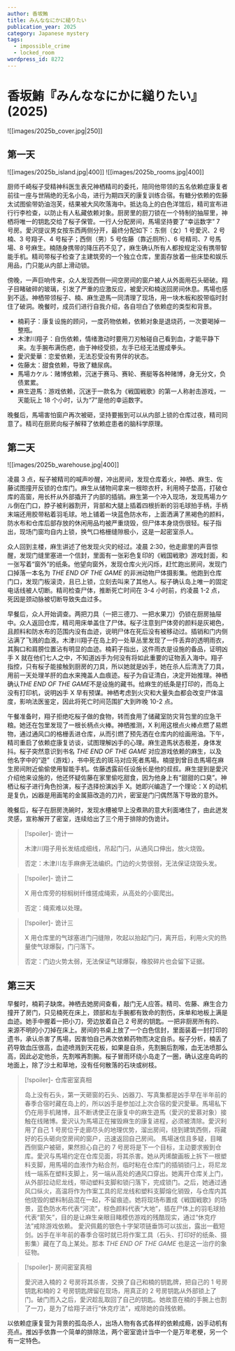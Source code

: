 ```yaml
---
author: 香坂鮪
title: みんななにかに縋りたい
publication_year: 2025
category: Japanese mystery
tags:
  - impossible_crime
  - locked_room
wordpress_id: 8272
---
```


# 香坂鮪『みんななにかに縋りたい』(2025)

![[images/2025b_cover.jpg|250]]

## 第一天

![[images/2025b_island.jpg|400]]
![[images/2025b_rooms.jpg|400]]

厨师千崎桜子受精神科医生表兄神栖精司的委托，陪同他带领的五名依赖症康复者前往一座与世隔绝的无名小岛，进行为期四天的康复训练合宿。有糖分依赖的佐藤太试图偷带奶油泡芙，结果被大风吹落海中。抵达岛上的白色洋馆后，精司宣布进行行李检查，以防止有人私藏依赖对象。厨房里的厨刀锁在一个特制的抽屉里，神栖将唯一的钥匙交给了桜子保管。一行人分配房间，馬場坚持要了“幸运数字” 7 号房。愛沢提议男女按东西两侧分开，最终分配如下：东侧（女）1 号愛沢、2 号楠、3 号翔子、4 号桜子；西侧（男）5 号佐藤（靠近厕所）、6 号精司、7 号馬場、8 号麻生。楠随身携带的降压药不见了，麻生确认所有人都按规定没有携带智能手机。精司带桜子检查了主建筑旁的一个独立仓库，里面存放着一些床垫和娱乐用品，门只能从内部上滑动锁。

傍晚，一声巨响传来，众人发现西侧一间空房间的窗户被人从外面用石头砸破。翔子目睹破碎的玻璃，引发了严重的应激反应，被愛沢和楠送回房间休息。馬場也感到不适。神栖带领桜子、楠、麻生遊馬一同清理了现场，用一块木板和胶带临时封住了破洞。晚餐时，成员们进行自我介绍，各自坦白了依赖症的类型和背景。
- 楠莉子：康复设施的顾问，一度药物依赖，依赖对象是退烧药，一次要喝掉一整瓶。
- 木津川翔子：自伤依赖，情绪激动时要用刀刃触碰自己看到血，才能平静下来。左手腕布满伤疤，由于神经受损，左手已经无法握成拳头。
- 愛沢愛華：恋爱依赖，无法忍受没有男伴的状态。
- 佐藤太：甜食依赖，导致了糖尿病。
- 馬場カケル：赌博依赖，沉迷于赛马、赛轮、赛艇等各种赌博，身无分文，负债累累。
- 麻生遊馬：游戏依赖，沉迷于一款名为《戦国戦歌》的第一人称射击游戏，一天能玩上 18 个小时，认为“7”是他的幸运数字。

晚餐后，馬場害怕窗户再次被砸，坚持要搬到可以从内部上锁的仓库过夜，精司同意了。精司在厨房向桜子解释了依赖症患者的脑科学原理。

## 第二天

![[images/2025b_warehouse.jpg|400]]

凌晨 3 点，桜子被精司的喊声吵醒，冲出房间，发现仓库着火，神栖、麻生、佐藤试图撞开反锁的仓库门。麻生从储物间拿来一根晾衣杆，利用椅子垫高，打破仓库的高窗，用长杆从外部撬开了内部的插销。麻生第一个冲入现场，发现馬場カケル倒在门口，脖子被利器割开，背部和大腿上插着四根折断的羽毛球拍手柄，手柄末端还用胶带粘着羽毛球。地上铺着一块蓝色防水布，上面洒满了黑褐色的颜料，防水布和仓库后部存放的休闲用品均被严重烧毁，但尸体本身烧伤很轻。桜子指出，现场门窗均自内上锁，换气口格栅缝隙极小，这是一起密室杀人。

众人回到主楼，麻生讲述了他发现火灾的经过。凌晨 2:30，他走廊里的声音惊醒，发现门缝里塞进一个信封，里面有一张彩色复印的《戦国戦歌》游戏封面，和一张写着“窗外”的纸条。他望向窗外，发现仓库火光闪烁，赶忙跑出房间，发现门口掉落一本名为 <i>THE END OF THE GAME</i> 的非洲动物尸体摄影集。他跑到仓库门口，发现门板滚烫，且已上锁，立刻去叫来了其他人。桜子确认岛上唯一的固定电话线被人切断。精司检查尸体，推断死亡时间在 3-4 小时前，约凌晨 1-2 点，死因是颈动脉被切断导致失血过多。

早餐后，众人开始调查。两把刀具（一把三德刀、一把水果刀）仍锁在厨房抽屉中。众人返回仓库，精司用床单盖住了尸体。桜子注意到尸体旁的颜料是灰褐色，且颜料和防水布的范围内没有血迹，说明尸体在死后没有被移动过。插销和门内侧沾满了飞溅的血液。木津川翔子在岛上的一处草丛里发现了一件丢弃的透明雨衣，其胸口和肩膀位置沾有明显的血迹。楠莉子指出，这件雨衣是设施的备品，证明凶手 X 就在他们七人之中，不知道凶手为何没有将如此重要的证物丢入海中。翔子指控，只有桜子能接触到厨房的刀具，所以她就是凶手，她在杀人后清洗了刀具，用前一天处理羊肝的血水来掩盖人血痕迹。桜子为自证清白，决定开始推理。神栖确认<i>THE END OF THE GAME</i>不是设施的藏书。给麻生的纸条是打印的，而岛上没有打印机，说明凶手 X 早有预谋。神栖考虑到火灾和大量失血都会改变尸体温度，影响法医鉴定，因此将死亡时间范围扩大到昨晚 10-2 点。

午餐准备时，翔子拒绝吃桜子做的食物，转而食用了储藏室防灾背包里的应急干粮。她还在包里发现了一根长柄点火棒。神栖推测，X 利用这根点火棒点燃了易燃物，通过通风口的格栅丢进仓库，从而引燃了预先洒在仓库内的绘画用油。下午，精司重启了依赖症康复访谈，试图理解凶手的心理。麻生遊馬状态极差，身体发抖。桜子突然意识到书名 <i>THE END OF THE GAME</i> 对应游戏依赖的麻生，以及他名字中的“遊”（游戏），书中死去的斑马对应死者馬場。楠提到曾目击馬場在麻生房间附近偷偷使用智能手机。佐藤透露前任设施长是他的叔叔。麻生提到是愛沢介绍他来设施的，他还怀疑佐藤在家里偷吃甜食，因为他身上有“甜甜的口臭”。神栖让桜子进行角色扮演，桜子选择扮演凶手 X。她即兴编造了一个理论：X 的动机是复仇，凶器是用画笔的金属箍改造的刀片，密室是门闩偶然落下导致的意外。

晚餐后，桜子在厨房洗碗时，发现水槽被早上没煮熟的意大利面堵住了，由此迸发灵感，宣称解开了密室，连续给出了三个用于排除的伪诡计。

> [!spoiler]- 诡计一
> 
> 木津川翔子用长发结成细线，吊起门闩，从通风口伸出，放火烧毁。
> 
> 否定：木津川左手麻痹无法编织。门边的火势很弱，无法保证烧毁头发。

> [!spoiler]- 诡计二
> 
> X 用仓库旁的棕榈树纤维搓成绳索，从高处的小窗爬出。
> 
> 否定：绳索难以处理。

> [!spoiler]- 诡计三
> 
> X 用仓库里的气球塞进门闩缝隙，吹起以抬起门闩，离开后，利用火灾的热量使气球爆裂，门闩落下。
> 
> 否定：门边火势太弱，无法保证气球爆裂，橡胶碎片也会留下证据。

## 第三天

早餐时，楠莉子缺席。神栖去她房间查看，敲门无人应答。精司、佐藤、麻生合力撞开了房门，只见楠死在床上，颈部和左手腕都有致命的割伤，床单和地板上满是血迹。她手中握着一把小刀，旁边放着自己 2 号房的钥匙。一把非厨房所有的、来源不明的小刀掉在床上。房间的书桌上放了一个白色信封，里面装着一封打印的遗书，承认杀害了馬場，因害怕自己再次依赖药物而决定自杀。桜子分析，楠丢了药导致血压很高，血迹喷溅到天花板，如果是自杀，先割腕后割喉，血无法喷那么高，因此必定他杀，先割喉再割腕。桜子冒雨环绕小岛走了一圈，确认这座岛屿的地面上，除了沙土和草地，没有任何散落的石块或树枝。
 
> [!spoiler]- 仓库密室真相
> 
> 岛上没有石头，第一天砸窗的石头、凶器刀、写真集都是凶手早在半年前的春季合宿时藏在岛上的，所以凶手是参加过上次合宿的愛沢愛華。馬場私下仍在用手机赌博，且不断诱使正在康复中的麻生遊馬（愛沢的爱慕对象）接触在线赌博。愛沢认为馬場正在摧毁麻生的康复进程，必须被清除。愛沢利用了自己 1 号房位于走廊尽头的地理优势，溜出房间，绕到建筑西侧，将藏好的石头砸向空房间的窗户，迅速返回自己房间。 馬場迷信且多疑，目睹西侧窗户被砸，果然担心自己的 7 号房将是下一个目标，主动要求搬到仓库。愛沢与馬場约定在仓库见面，将其杀害。她从丙烯酸画板上拆下一根塑料支脚，用馬場的血液作为粘合剂，临时粘在仓库门的插销锁闩上，将尼龙线一端系在塑料支脚上，另一端从高处的通风口穿出。她离开仓库关上门，从外部拉动尼龙线，带动塑料支脚和锁闩落下，完成锁门。之后，她通过通风口纵火，高温将作为作案工具的尼龙线和塑料支脚熔化销毁，与仓库内其他烧毁的塑料制品混在一起，不留痕迹。她将现场布置成《戦国戦歌》的场景，蓝色防水布代表“河流”，棕色颜料代表“大地”，插在尸体上的羽毛球拍代表“箭矢”，目的是让麻生亲眼目睹模仿游戏的残酷现实，通过“休克疗法”戒除游戏依赖。
> 愛沢佩戴的银色十字架项链垂饰可以拔出，露出一截短剑。凶手在半年前的春季合宿时就已将作案工具（石头、打印好的纸条、摄影集）藏在了岛上某处。那本 <i>THE END OF THE GAME</i> 也是这一治疗的象征物。

> [!spoiler]- 房间密室真相
> 
> 愛沢进入楠的 2 号房将其杀害，交换了自己和楠的钥匙牌，把自己的 1 号房钥匙和楠的 2 号房钥匙牌留在现场，用真正的 2 号房钥匙从外部锁上了门。破门而入之后，愛沢趁乱取回了自己的钥匙。她故意在楠的手腕上也割了一刀，是为了给翔子进行“休克疗法”，戒除她的自残依赖。

以依赖症康复营为背景的孤岛杀人，出场人物有各式各样的依赖成瘾，凶手动机有亮点。推凶手依靠一个简单的排除法，两个密室诡计当中一个是万年老梗，另一个有一定特色。

